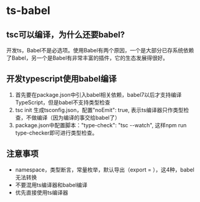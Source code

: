 # ts-babel

## tsc可以编译，为什么还要babel?
开发ts，Babel不是必选项。使用Babel有两个原因，一个是大部分已存系统依赖了Babel，另一个是Babel有非常丰富的插件，它的生态发展得很好。

## 开发typescript使用babel编译
1. 首先要在package.json中引入babel相关依赖，babel7以后才支持编译TypeScript，但是babel不支持类型检查
2. tsc init 生成tsconfig.json，配置"noEmit": true, 表示ts编译器只作类型检查，不做编译（因为编译的事交给babel了）
3. package.json中配置脚本："type-check": "tsc --watch", 这样npm run type-checker即可进行类型检查。

## 注意事项
- namespace，类型断言，常量枚举，默认导出（export = ），这4种，babel无法转换
- 不要混用ts编译器和babel编译
- 优先直接使用ts编译器